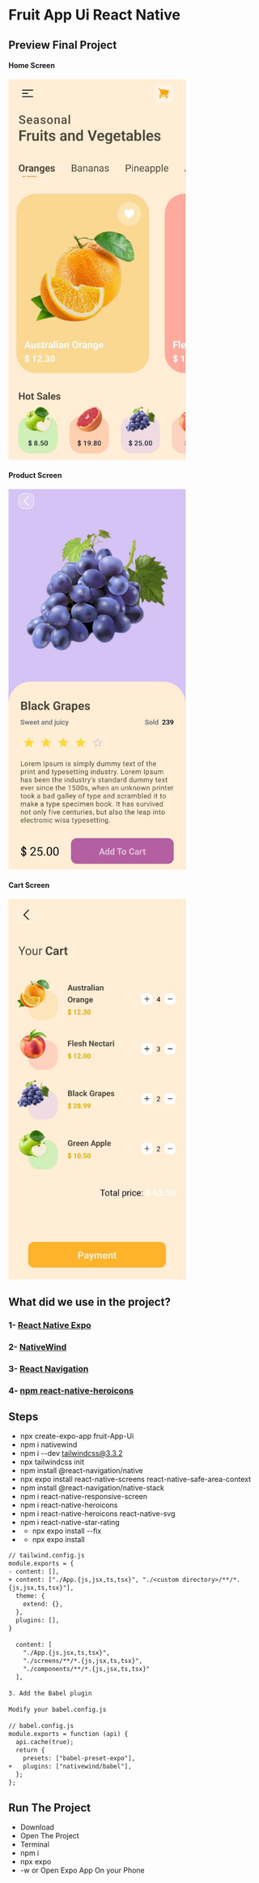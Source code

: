 # Fruit App Ui React Native

## Preview Final Project

#### Home Screen

<img src="./preview/homescreen.jpg" style="width:350px;" alt=" Home" />

#### Product Screen

<img src="./preview/productscreen.jpg" style="width:350px;" alt=" Product" />

#### Cart Screen

<img src="./preview/cartscreen.jpg" style="width:350px;" alt=" Cart" />


## What did we use in the project?
### 1- [React Native Expo](https://reactnative.dev/)
### 2- [NativeWind](https://www.nativewind.dev/)
### 3- [React Navigation](https://reactnavigation.org/)
### 4- [npm react-native-heroicons](https://www.npmjs.com/package/react-native-heroicons)

## Steps
- npx create-expo-app fruit-App-Ui
- npm i nativewind
- npm i --dev tailwindcss@3.3.2
- npx tailwindcss init
- npm install @react-navigation/native
- npx expo install react-native-screens react-native-safe-area-context
- npm install @react-navigation/native-stack
- npm i react-native-responsive-screen
- npm i react-native-heroicons
- npm i react-native-heroicons react-native-svg
- npm i react-native-star-rating
- * npx expo install --fix
- * npx expo install 
```
// tailwind.config.js
module.exports = {
- content: [],
+ content: ["./App.{js,jsx,ts,tsx}", "./<custom directory>/**/*.{js,jsx,ts,tsx}"],
  theme: {
    extend: {},
  },
  plugins: [],
}

  content: [
    "./App.{js,jsx,ts,tsx}", 
    "./screens/**/*.{js,jsx,ts,tsx}",
    "./components/**/*.{js,jsx,ts,tsx}"
  ],

3. Add the Babel plugin

Modify your babel.config.js

// babel.config.js
module.exports = function (api) {
  api.cache(true);
  return {
    presets: ["babel-preset-expo"],
+   plugins: ["nativewind/babel"],
  };
};
```

## Run The Project
- Download
- Open The Project
- Terminal
- npm i
- npx expo
- -w or Open Expo App On your Phone
